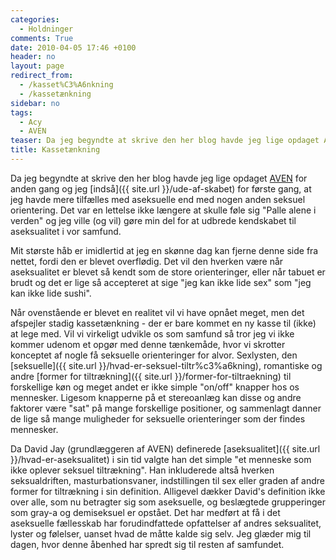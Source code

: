 ```yaml
---
categories:
  - Holdninger
comments: True
date: 2010-04-05 17:46 +0100
header: no
layout: page
redirect_from:
  - /kasset%C3%A6nkning
  - /kassetænkning
sidebar: no
tags:
  - Acy
  - AVEN
teaser: Da jeg begyndte at skrive den her blog havde jeg lige opdaget AVEN for anden gang og jeg indså for første gang, at jeg havde mere tilfælles med aseksuelle end med nogen anden seksuel orientering. Det var en lettelse ikke længere at skulle føle sig "Palle alene i verden" og jeg ville (og vil) gøre min del for at udbrede kendskabet til aseksualitet i vor samfund.
title: Kassetænkning
---
```

Da jeg begyndte at skrive den her blog havde jeg lige opdaget [AVEN](https://www.asexuality.org/) for anden gang og jeg [indså]({{ site.url }}/ude-af-skabet) for første gang, at jeg havde mere tilfælles med aseksuelle end med nogen anden seksuel orientering. Det var en lettelse ikke længere at skulle føle sig "Palle alene i verden" og jeg ville (og vil) gøre min del for at udbrede kendskabet til aseksualitet i vor samfund.

Mit største håb er imidlertid at jeg en skønne dag kan fjerne denne side fra nettet, fordi den er blevet overflødig. Det vil den hverken være når aseksualitet er blevet så kendt som de store orienteringer, eller når tabuet er brudt og det er lige så accepteret at sige "jeg kan ikke lide sex" som "jeg kan ikke lide sushi".

Når ovenstående er blevet en realitet vil vi have opnået meget, men det afspejler stadig kassetænkning - der er bare kommet en ny kasse til (ikke) at lege med. Vil vi virkeligt udvikle os som samfund så tror jeg vi ikke kommer udenom et opgør med denne tænkemåde, hvor vi skrotter konceptet af nogle få seksuelle orienteringer for alvor. Sexlysten, den [seksuelle]({{ site.url }}/hvad-er-seksuel-tiltr%c3%a6kning), romantiske og andre [former for tiltrækning]({{ site.url }}/former-for-tiltraekning) til forskellige køn og meget andet er ikke simple "on/off" knapper hos os mennesker. Ligesom knapperne på et stereoanlæg kan disse og andre faktorer være "sat" på mange forskellige positioner, og sammenlagt danner de lige så mange muligheder for seksuelle orienteringer som der findes mennesker.

Da David Jay (grundlæggeren af AVEN) definerede [aseksualitet]({{ site.url }}/hvad-er-aseksualitet) i sin tid valgte han det simple "et menneske som ikke oplever seksuel tiltrækning". Han inkluderede altså hverken seksualdriften, masturbationsvaner, indstillingen til sex eller graden af andre former for tiltrækning i sin definition. Alligevel dækker David's definition ikke over alle, som nu betragter sig som aseksuelle, og beslægtede grupperinger som gray-a og demiseksuel er opstået. Det har medført at få i det aseksuelle fællesskab har forudindfattede opfattelser af andres seksualitet, lyster og følelser, uanset hvad de måtte kalde sig selv. Jeg glæder mig til dagen, hvor denne åbenhed har spredt sig til resten af samfundet.
